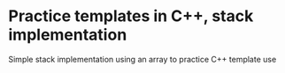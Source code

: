 # Practice templates in C++, stack implementation
Simple stack implementation using an array to practice C++ template use 

